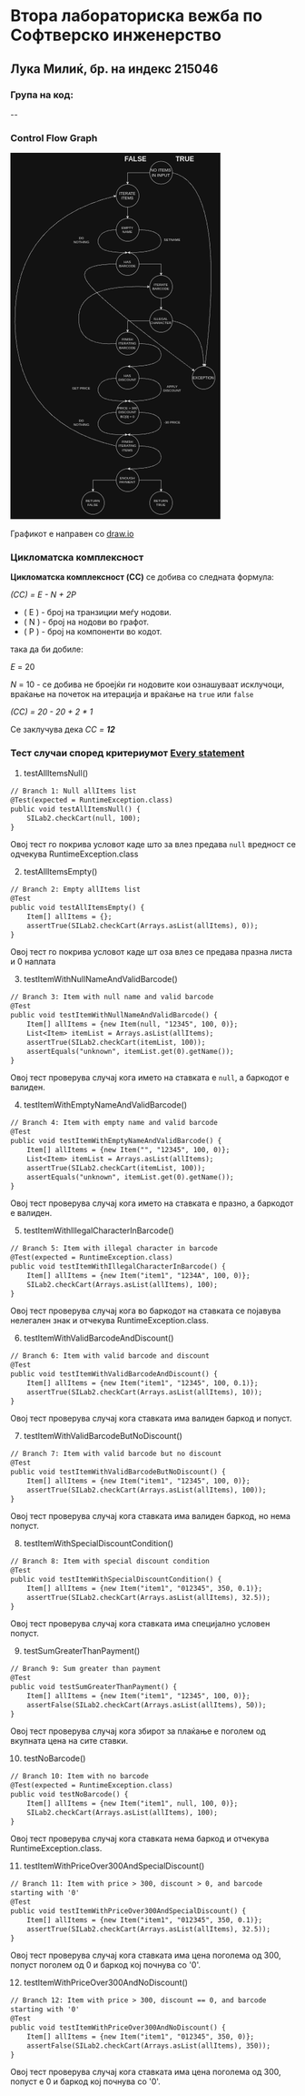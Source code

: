 # Втора лабораториска вежба по Софтверско инженерство

## Лука Милиќ, бр. на индекс 215046

### Група на код: 

--

###  Control Flow Graph

![Control flow graph](./img/control-flow-graph.png)

Графикот е направен со [draw.io](https://www.drawio.com/)

### Цикломатска комплексност

**Цикломатска комплексност (CC)** се добива со следната формула:

*(CC) = E - N + 2P*

- ( E ) - број на транзиции меѓу нодови.
- ( N ) - број на нодови во графот.
- ( P ) - број на компоненти во кодот.

така да би добиле:

*E* = 20

*N* = 10 - се добива не броејќи ги нодовите кои ознашуваат исклучоци, враќање на почеток на итерација и враќање на `true` или `false`

*(CC) = 20 - 20 + 2 * 1*

Се заклучува дека *CC = **12***

### Тест случаи според критериумот [Every statement](./src/test/SILab2Test.java)

1. testAllItemsNull()
```
// Branch 1: Null allItems list
@Test(expected = RuntimeException.class)
public void testAllItemsNull() {
    SILab2.checkCart(null, 100);
}
```
Овој тест го покрива условот каде што за влез предава `null` вредност се одчекува RuntimeException.class

2. testAllItemsEmpty()
```
// Branch 2: Empty allItems list
@Test
public void testAllItemsEmpty() {
    Item[] allItems = {};
    assertTrue(SILab2.checkCart(Arrays.asList(allItems), 0));
}
```
Овој тест го покрива условот каде шт оза влез се предава празна листа и 0 наплата

3. testItemWithNullNameAndValidBarcode()
```
// Branch 3: Item with null name and valid barcode
@Test
public void testItemWithNullNameAndValidBarcode() {
    Item[] allItems = {new Item(null, "12345", 100, 0)};
    List<Item> itemList = Arrays.asList(allItems);
    assertTrue(SILab2.checkCart(itemList, 100));
    assertEquals("unknown", itemList.get(0).getName());
}
```
Овој тест проверува случај кога името на ставката е `null`, а баркодот е валиден.

4. testItemWithEmptyNameAndValidBarcode()
```
// Branch 4: Item with empty name and valid barcode
@Test
public void testItemWithEmptyNameAndValidBarcode() {
    Item[] allItems = {new Item("", "12345", 100, 0)};
    List<Item> itemList = Arrays.asList(allItems);
    assertTrue(SILab2.checkCart(itemList, 100));
    assertEquals("unknown", itemList.get(0).getName());
}
```
Овој тест проверува случај кога името на ставката е празно, а баркодот е валиден.

5. testItemWithIllegalCharacterInBarcode()
```
// Branch 5: Item with illegal character in barcode
@Test(expected = RuntimeException.class)
public void testItemWithIllegalCharacterInBarcode() {
    Item[] allItems = {new Item("item1", "1234A", 100, 0)};
    SILab2.checkCart(Arrays.asList(allItems), 100);
}
```
Овој тест проверува случај кога во баркодот на ставката се појавува нелегален знак и отчекува RuntimeException.class.

6. testItemWithValidBarcodeAndDiscount()
```
// Branch 6: Item with valid barcode and discount
@Test
public void testItemWithValidBarcodeAndDiscount() {
    Item[] allItems = {new Item("item1", "12345", 100, 0.1)};
    assertTrue(SILab2.checkCart(Arrays.asList(allItems), 10));
}
```
Овој тест проверува случај кога ставката има валиден баркод и попуст.

7. testItemWithValidBarcodeButNoDiscount()
```
// Branch 7: Item with valid barcode but no discount
@Test
public void testItemWithValidBarcodeButNoDiscount() {
    Item[] allItems = {new Item("item1", "12345", 100, 0)};
    assertTrue(SILab2.checkCart(Arrays.asList(allItems), 100));
}
```
Овој тест проверува случај кога ставката има валиден баркод, но нема попуст.

8. testItemWithSpecialDiscountCondition()
```
// Branch 8: Item with special discount condition
@Test
public void testItemWithSpecialDiscountCondition() {
    Item[] allItems = {new Item("item1", "012345", 350, 0.1)};
    assertTrue(SILab2.checkCart(Arrays.asList(allItems), 32.5));
}
```
Овој тест проверува случај кога ставката има специјално условен попуст.

9. testSumGreaterThanPayment()
```
// Branch 9: Sum greater than payment
@Test
public void testSumGreaterThanPayment() {
    Item[] allItems = {new Item("item1", "12345", 100, 0)};
    assertFalse(SILab2.checkCart(Arrays.asList(allItems), 50));
}
```
Овој тест проверува случај кога збирот за плаќање е поголем од вкупната цена на сите ставки.

10. testNoBarcode()
```
// Branch 10: Item with no barcode
@Test(expected = RuntimeException.class)
public void testNoBarcode() {
    Item[] allItems = {new Item("item1", null, 100, 0)};
    SILab2.checkCart(Arrays.asList(allItems), 100);
}
```
Овој тест проверува случај кога ставката нема баркод и отчекува RuntimeException.class.

11. testItemWithPriceOver300AndSpecialDiscount()
```
// Branch 11: Item with price > 300, discount > 0, and barcode starting with '0'
@Test
public void testItemWithPriceOver300AndSpecialDiscount() {
    Item[] allItems = {new Item("item1", "012345", 350, 0.1)};
    assertTrue(SILab2.checkCart(Arrays.asList(allItems), 32.5));
}
```
Овој тест проверува случај кога ставката има цена поголема од 300, попуст поголем од 0 и баркод кој почнува со '0'.

12. testItemWithPriceOver300AndNoDiscount()
```
// Branch 12: Item with price > 300, discount == 0, and barcode starting with '0'
@Test
public void testItemWithPriceOver300AndNoDiscount() {
    Item[] allItems = {new Item("item1", "012345", 350, 0)};
    assertFalse(SILab2.checkCart(Arrays.asList(allItems), 350));
}
```
Овој тест проверува случај кога ставката има цена поголема од 300, попуст е 0 и баркод кој почнува со '0'.
